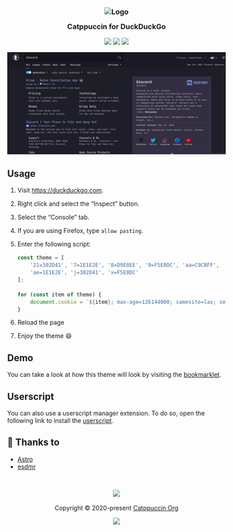 <h3 align="center">
	<img src="https://raw.githubusercontent.com/catppuccin/catppuccin/dev/assets/logos/exports/1544x1544_circle.png" width="100" alt="Logo"/><br/>
	<img src="https://raw.githubusercontent.com/catppuccin/catppuccin/dev/assets/misc/transparent.png" height="30" width="0px"/>
	Catppuccin for DuckDuckGo
	<img src="https://raw.githubusercontent.com/catppuccin/catppuccin/dev/assets/misc/transparent.png" height="30" width="0px"/>
</h3>

<p align="center">
    <a href="https://github.com/catppuccin/duckduckgo/stargazers"><img src="https://img.shields.io/github/stars/catppuccin/duckduckgo?colorA=1e1e28&colorB=c9cbff&style=for-the-badge&logo=starship style=for-the-badge"></a>
    <a href="https://github.com/catppuccin/duckduckgo/issues"><img src="https://img.shields.io/github/issues/catppuccin/duckduckgo?colorA=1e1e28&colorB=f7be95&style=for-the-badge"></a>
    <a href="https://github.com/catppuccin/duckduckgo/contributors"><img src="https://img.shields.io/github/contributors/catppuccin/duckduckgo?colorA=1e1e28&colorB=b1e1a6&style=for-the-badge"></a>
</p>

<p align="center">
  <img src="./assets/vivaldi@astro 2021-12-22 19.54.58.png"/>
</p>

## Usage

1. Visit <https://duckduckgo.com>.
2. Right click and select the “Inspect” button.
3. Select the “Console” tab.
4. If you are using Firefox, type `allow pasting`.
5. Enter the following script:

    ```js
    const theme = [
        '21=302D41', '7=1E1E2E', '8=D9E0EE', '9=F5E0DC', 'aa=C9CBFF',
        'ae=1E1E2E', 'j=302D41', 'x=F5E0DC'
    ];

    for (const item of theme) {
        document.cookie = `${item}; max-age=126144000; samesite=lax; secure`;
    }
    ```

6. Reload the page
7. Enjoy the theme 😄

## Demo

You can take a look at how this theme will look by visiting the
[bookmarklet](https://duckduckgo.com/?k21=302D41&k7=1E1E2E&k8=D9E0EE&k9=F5E0DC&kaa=C9CBFF&kae=1E1E2E&kj=302D41&kx=F5E0DC).

## Userscript

You can also use a userscript manager extension. To do so, open the following link to
install the
[userscript](https://raw.githubusercontent.com/catppuccin/duckduckgo/main/theme.user.js).

## 💝 Thanks to

- [Astro](https://github.com/narutoxy)
- [esdmr](https://github.com/esdmr)

&nbsp;

<p align="center"><img src="https://raw.githubusercontent.com/catppuccin/catppuccin/dev/assets/footers/gray0_ctp_on_line.svg?sanitize=true" /></p>
<p align="center">Copyright &copy; 2020-present <a href="https://github.com/catppuccin" target="_blank">Catppuccin Org</a>
<p align="center"><a href="https://github.com/catppuccin/catppuccin/blob/main/LICENSE"><img src="https://img.shields.io/static/v1.svg?style=for-the-badge&label=License&message=MIT&logoColor=d9e0ee&colorA=302d41&colorB=c9cbff"/></a></p>
